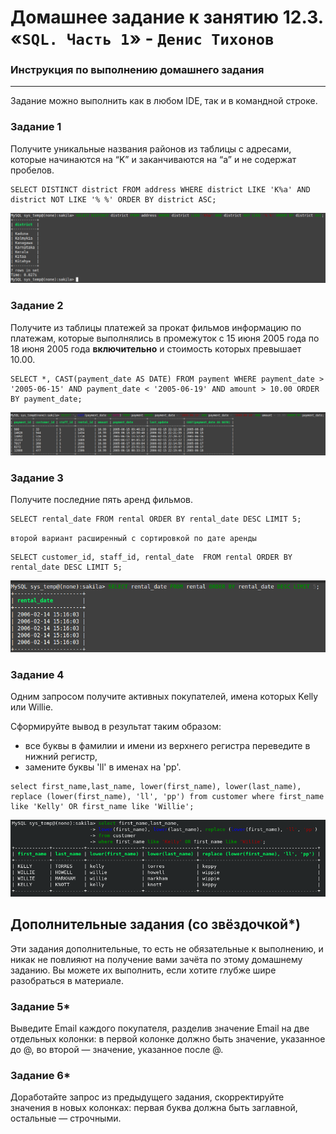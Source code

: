 # Домашнее задание к занятию 12.3. «`SQL. Часть 1`» - `Денис Тихонов`
### Инструкция по выполнению домашнего задания


---

Задание можно выполнить как в любом IDE, так и в командной строке.

### Задание 1

Получите уникальные названия районов из таблицы с адресами, которые начинаются на “K” и заканчиваются на “a” и не содержат пробелов.

```
SELECT DISTINCT district FROM address WHERE district LIKE 'K%a' AND district NOT LIKE '% %' ORDER BY district ASC;
```
![Выполнение запроса в консоли](1.png)

### Задание 2

Получите из таблицы платежей за прокат фильмов информацию по платежам, которые выполнялись в промежуток с 15 июня 2005 года по 18 июня 2005 года **включительно** и стоимость которых превышает 10.00.

```
SELECT *, CAST(payment_date AS DATE) FROM payment WHERE payment_date > '2005-06-15' AND payment_date < '2005-06-19' AND amount > 10.00 ORDER BY payment_date;
```
![Выполнение запроса в консоли](2.png)

### Задание 3

Получите последние пять аренд фильмов.

```
SELECT rental_date FROM rental ORDER BY rental_date DESC LIMIT 5;
```
`второй вариант расширенный с сортировкой по дате аренды`
```
SELECT customer_id, staff_id, rental_date  FROM rental ORDER BY rental_date DESC LIMIT 5;
```

![Выполнение запроса в консоли](3.png)

### Задание 4

Одним запросом получите активных покупателей, имена которых Kelly или Willie. 

Сформируйте вывод в результат таким образом:
- все буквы в фамилии и имени из верхнего регистра переведите в нижний регистр,
- замените буквы 'll' в именах на 'pp'.

```
select first_name,last_name, lower(first_name), lower(last_name), replace (lower(first_name), 'll', 'pp') from customer where first_name like 'Kelly' OR first_name like 'Willie';
```

![Выполнение запроса в консоли](4.png)


## Дополнительные задания (со звёздочкой*)
Эти задания дополнительные, то есть не обязательные к выполнению, и никак не повлияют на получение вами зачёта по этому домашнему заданию. Вы можете их выполнить, если хотите глубже шире разобраться в материале.

### Задание 5*

Выведите Email каждого покупателя, разделив значение Email на две отдельных колонки: в первой колонке должно быть значение, указанное до @, во второй — значение, указанное после @.

### Задание 6*

Доработайте запрос из предыдущего задания, скорректируйте значения в новых колонках: первая буква должна быть заглавной, остальные — строчными.
